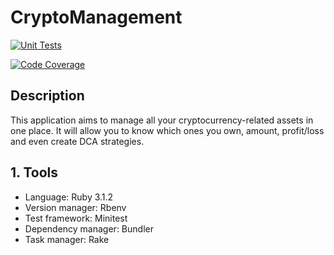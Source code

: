 # CryptoManagement

[![Unit Tests](https://github.com/antoniocuadros/CryptoManagement/actions/workflows/unit-tests.yml/badge.svg?event=push)](https://github.com/antoniocuadros/CryptoManagement/actions/workflows/unit-tests.yml)

[![Code Coverage](https://github.com/antoniocuadros/CryptoManagement/actions/workflows/coverage.yml/badge.svg)](https://github.com/antoniocuadros/CryptoManagement/actions/workflows/coverage.yml)

## Description
This application aims to manage all your cryptocurrency-related assets in one place. It will allow you to know which ones you own, amount, profit/loss and even create DCA strategies.

## 1. Tools
- Language: Ruby 3.1.2
- Version manager: Rbenv
- Test framework: Minitest
- Dependency manager: Bundler
- Task manager: Rake